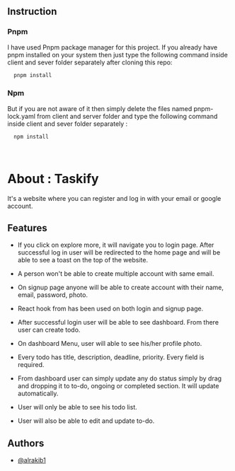 
## Instruction

### Pnpm
I have used Pnpm package manager for this project. If you already have pnpm installed on your system then just type the following command inside client and sever folder separately after cloning this repo: 

```bash
  pnpm install
```

### Npm
But if you are not aware of it then simply delete the files  named pnpm-lock.yaml from client and server folder
and type the following command inside client and sever folder separately : 

```bash
  npm install
```
<br/>




# About : Taskify

It's a website where you can register and log in with your email or google account.


## Features

- If you click on explore more, it will navigate you to login page. After successful log in user will be redirected to the home page and will be able to see a toast on the top of the website.

- A person won't be able to create multiple account with same email.
- On signup page anyone will be able to create account with their name, email, password, photo. 
- React hook from has been used on both login and signup page.

- After successful login user will be able to see dashboard. From there user can create todo. 
- On dashboard Menu, user will able to see his/her profile photo.
- Every todo has title, description, deadline, priority. Every field is required.
- From dashboard user can simply update any do status simply by drag and dropping it to to-do, ongoing or completed section. It will update automatically.
- User will only be able to see his todo list.
 - User will also be able to edit and update to-do.



 
## Authors

- [@alrakib1](https://www.github.com/alrakib1)
